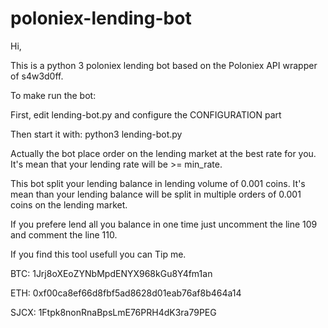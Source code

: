 # poloniex-lending-bot
Hi,

This is a python 3 poloniex lending bot based on the Poloniex API wrapper of s4w3d0ff.

To make run the bot:

First, edit lending-bot.py and configure the CONFIGURATION part

Then start it with:
python3 lending-bot.py

Actually the bot place order on the lending market at the best rate for you.
It's mean that your lending rate will be >= min_rate.

This bot split your lending balance in lending volume of 0.001 coins.
It's mean than your lending balance will be split in multiple orders of 0.001 coins on the lending market.

If you prefere lend all you balance in one time just uncomment the line 109 and comment the line 110.

If you find this tool usefull you can Tip me.

BTC: 1Jrj8oXEoZYNbMpdENYX968kGu8Y4fm1an

ETH: 0xf00ca8ef66d8fbf5ad8628d01eab76af8b464a14

SJCX: 1Ftpk8nonRnaBpsLmE76PRH4dK3ra79PEG
